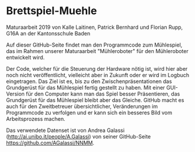 # Brettspiel-Muehle
Maturaarbeit 2019 von Kalle Laitinen, Patrick Bernhard und Florian Rupp, G16A an der Kantonsschule Baden

Auf dieser GitHub-Seite findet man den Programmcode zum Mühlespiel, das im Rahmen unserer Maturaarbeit "Mühleroboter" für den Mühleroboter entwickelt wird.

Der Code, welcher für die Steuerung der Hardware nötig ist, wird hier aber noch nicht veröffentlicht, vielleicht aber in Zukunft oder er wird im Logbuch eingetragen.
Das Ziel ist es, bis zu den Zwischenpräsentationen das Grundgerüst für das Mühlespiel fertig gestellt zu haben. Mit einer GUI-Version für den Computer kann man das Spiel besser Präsentieren, das Grundgerüst für das Mühlespiel bleibt aber das Gleiche.
GitHub macht es auch für den Zweitbetreuer übersichtlicher, Veränderungen im Programmcode zu verfolgen und er kann sich ein besseres Bild vom Arbeitsprozess machen.

Das verwendete Datenset ist von Andrea Galassi (http://ai.unibo.it/people/A.Galassi) von seiner GitHub-Seite https://github.com/AGalassi/NNMM.

